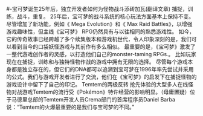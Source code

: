 #-宝可梦诞生25年后，独立开发者如何为怪物战斗添砖加瓦(翻译文章)
捕捉，训练，战斗，重复。 25年后，宝可梦的战斗系统的核心玩法方面基本上保持不变。 尽管增加了新功能，例如《 Mega Evolution》和《 Max Raid Battles》，以增强游戏趣味性，但主线《宝可梦》 RPG仍然具有与以往相同的熟悉游戏性。
如今，它的传奇故事已经跨越了多个续集版本和游戏机世代，令人印象深刻的是，我们可以看到当今的口袋妖怪游戏与其前作有多么相似。 最重要的是，《宝可梦》激发了一整代游戏创作者的灵感，以打造他们自己的monster-taming RPGs.。
比如玩家现在在捕捉，训练和与独特怪物作战的游戏中拥有无限的选择。 尽管每个游戏本身都是独立存在的，但它们的DNA都可以追溯到宝可梦在1996年率先尝试并采用的公式。我们与游戏开发者进行了交流，他们在《宝可梦》的启发下在捕捉怪物的游戏设计中留下了自己的印记。
Temtem的两极反转
抢先体验的大型多人在线怪物对战游戏Temtem的流行受《Pokémon》特许经营的影响明显。（母庸置疑）位于马德里总部的Temtem开发人员Crema部门的首席程序员Daniel Barba说：“Temtem的火爆最重要的是我们与宝可梦的不同。”
